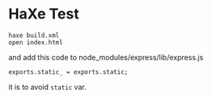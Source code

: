 # HaXe Test

```
haxe build.xml
open index.html
```

and add this code to node_modules/express/lib/express.js

```
exports.static_ = exports.static;
```

it is to avoid `static` var.
